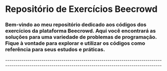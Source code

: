 <h1>
  Repositório de Exercícios Beecrowd
</h1>

<h3>
       Bem-vindo ao meu repositório dedicado aos códigos dos exercícios da plataforma Beecrowd. Aqui você encontrará as soluções para uma variedade de problemas de programação. Fique à vontade para explorar e utilizar os códigos como referência para seus estudos e práticas.
</h3>
------------------------------------------------------------------------------------------------------------------------------------------------------------

